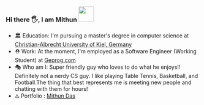 ### Hi there 🖐, I am  **Mithun**  <img height="40" src="https://raw.githubusercontent.com/innng/innng/master/assets/kyubey.gif"/> 



- 🏛️ Education: I'm pursuing a master's degree in computer science at [Christian-Albrecht University of Kiel, Germany](https://www.uni-kiel.de/de/)
- ⛑️ Work: At the moment, I'm employed as a Software Engineer (Working Student) at [Geprog.com](https://geprog.com/)
- 🎭 Who am I: Super friendly guy who loves to do what he enjoys!! Definitely not a nerdy CS guy.  I like playing Table Tennis, Basketball, and Football.The thing that best represents me is meeting new people and chatting with them for hours!
- ♨️ Portfolio : [Mithun Das](https://mithundas.portfoliobox.net/)

